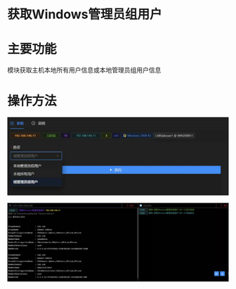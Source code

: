 # 获取Windows管理员组用户

# 主要功能
模块获取主机本地所有用户信息或本地管理员组用户信息

# 操作方法
![](img\Discovery_AccountDiscovery_PowerView\1.webp)

![](img\Discovery_AccountDiscovery_PowerView\2.webp)


